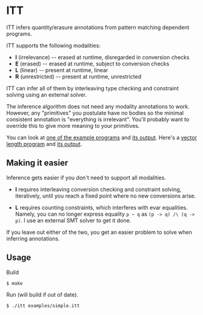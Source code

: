 # ITT

ITT infers quantity/erasure annotations from pattern matching dependent programs.

ITT supports the following modalities:
* **I** (irrelevance) -- erased at runtime, disregarded in conversion checks
* **E** (erased) -- erased at runtime, subject to conversion checks
* **L** (linear) -- present at runtime, linear
* **R** (unrestricted) -- present at runtime, unrestricted

ITT can infer all of them by interleaving type checking and constraint solving
using an external solver.

The inference algorithm does not need any modality annotations to work.
However, any "primitives" you postulate have no bodies
so the minimal consistent annotation is "everything is irrelevant".
You'll probably want to override this to give more meaning to your primitives.

You can look at [one of the example programs](https://github.com/ziman/itt-idris/blob/master/examples/simple.itt)
and [its output](https://github.com/ziman/itt-idris/blob/master/examples/simple.out).
Here's a [vector length program](https://github.com/ziman/itt-idris/blob/master/examples/vect.itt)
and [its output](https://github.com/ziman/itt-idris/blob/master/examples/vect.out).

## Making it easier

Inference gets easier if you don't need to support all modalities.

* **I** requires interleaving conversion checking and constraint solving,
  iteratively, until you reach a fixed point where no new conversions arise.

* **L** requires counting constraints, which interferes with evar equalities.
  Namely, you can no longer express equality `p ~ q` as `(p -> q) /\ (q -> p)`.
  I use an external SMT solver to get it done.

If you leave out either of the two, you get an easier problem to solve
when inferring annotations.

## Usage

Build
```
$ make
```

Run (will build if out of date).
```
$ ./itt examples/simple.itt
```
